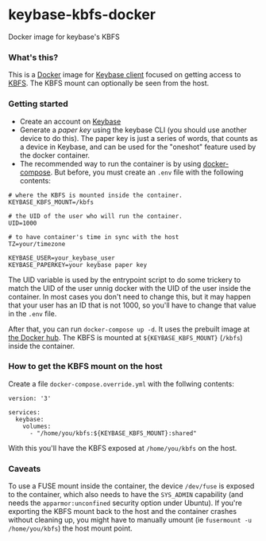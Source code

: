 # keybase-kbfs-docker
Docker image for keybase's KBFS

### What's this?

This is a [Docker](https://www.docker.com/) image for [Keybase client](https://keybase.io) focused on getting access to [KBFS](https://keybase.io/docs/kbfs). The KBFS mount can optionally be seen from the host.

### Getting started

- Create an account on [Keybase](https://keybase.io)
- Generate a _paper key_ using the keybase CLI (you should use another device to do this). The paper key is just a series of words, that counts as a device in Keybase, and can be used for the "oneshot" feature used by the docker container.
- The recommended way to run the container is by using [docker-compose](https://docs.docker.com/compose/). But before, you must create an `.env` file with the following contents:


```
# where the KBFS is mounted inside the container.
KEYBASE_KBFS_MOUNT=/kbfs

# the UID of the user who will run the container.
UID=1000

# to have container's time in sync with the host
TZ=your/timezone

KEYBASE_USER=your_keybase_user
KEYBASE_PAPERKEY=your keybase paper key
```

The UID variable is used by the entrypoint script to do some trickery to match the UID of the user unnig docker with the UID of the user inside the container. In most cases you don't need to change this, but it may happen that your user has an ID that is not 1000, so you'll have to change that value in the `.env` file.

After that, you can run `docker-compose up -d`. It uses the prebuilt image at [the Docker hub](https://hub.docker.com/r/waldner/keybase/). The KBFS is mounted at `${KEYBASE_KBFS_MOUNT}` (`/kbfs`) inside the container.


### How to get the KBFS mount on the host

Create a file `docker-compose.override.yml` with the follwing contents:

```
version: '3'

services:
  keybase:
    volumes:
      - "/home/you/kbfs:${KEYBASE_KBFS_MOUNT}:shared"
```

With this you'll have the KBFS exposed at `/home/you/kbfs` on the host.

### Caveats

To use a FUSE mount inside the container, the device `/dev/fuse` is exposed to the container, which also needs to have the `SYS_ADMIN` capability (and needs the `apparmor:unconfined` security option under Ubuntu). If you're exporting the KBFS mount back to the host and the container crashes without cleaning up, you might have to manually umount (ie `fusermount -u /home/you/kbfs`) the host mount point.

